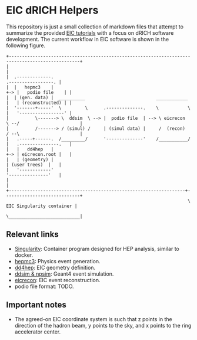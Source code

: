 # EIC dRICH Helpers
This repository is just a small collection of markdown files that attempt to summarize the provided [EIC tutorials](https://github.com/eic/drich-dev/blob/main/doc/tutorials/README.md) with a focus on dRICH software development.
The current workflow in EIC software is shown in the following figure.
```
+-------------------------------------------------------------------------------------------------+
|                                                                                                 |
|  .-------------.                                                            .-----------------. |
|  |   hepmc3    |                                                        +-> |   podio file    | |
|  | (gen. data) |  __________                           ____________     |   | (reconstructed) | |
|  '-------+-----'  \         \      .--------------.    \           \    |   '-----------------' |
|          \-------> \  ddsim  \ --> |  podio file  | --> \ eicrecon  \ --/                       |
|          /-------> / (simul) /     | (simul data) |     /  (recon)  / --\                       |
|   .-----+------.  /_________/      '--------------'    /___________/    |   .---------------.   |
|   |   dd4hep   |                                                        +-> | eicrecon.root |   |
|   | (geometry) |                                                            | (user trees)  |   |
|   '------------'                                                            '---------------'   |
|                                                                                                 |
+-------------------------------------------------------------------+-----------------------------+
                                                                     \  EIC Singularity container |
                                                                      \___________________________|
```

## Relevant links
* [Singularity](docs/singularity.md): Container program designed for HEP analysis, similar to docker.
* [hepmc3](docs/hepmc3.md):           Physics event generation.
* [dd4hep](docs/dd4hep.md):           EIC geometry definition.
* [ddsim & npsim](docs/ddsim.md):     Geant4 event simulation.
* [eicrecon](docs/eicrecon.md):       EIC event reconstruction.
* podio file format:                  TODO.

## Important notes
* The agreed-on EIC coordinate system is such that z points in the direction of the hadron beam, y points to the sky, and x points to the ring accelerator center.
